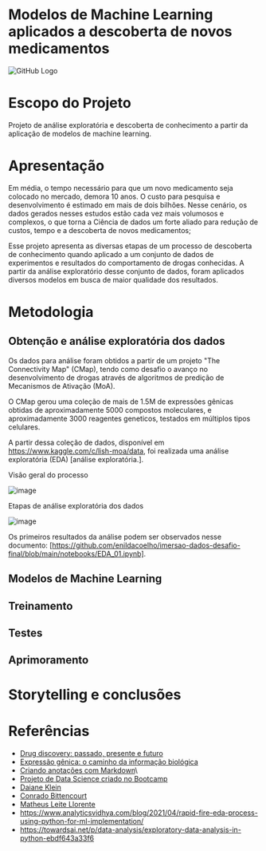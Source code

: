 
# Modelos de Machine Learning aplicados a descoberta de novos medicamentos

![GitHub Logo](https://cdn.dvidshub.net/media/thumbs/photos/2005/6209342/1000w_q75.jpg)


# Escopo do Projeto

Projeto de análise exploratória e descoberta de conhecimento a partir da aplicação de  modelos de machine learning.

# Apresentação

Em média, o tempo necessário para que um novo medicamento seja colocado no mercado, demora 10 anos. O custo para pesquisa e desenvolvimento é estimado em mais de dois bilhões. Nesse cenário, os dados gerados nesses estudos estão cada vez mais volumosos e complexos, o que torna a Ciência de dados um forte aliado para redução de custos, tempo e a descoberta de novos medicamentos;

Esse projeto apresenta as diversas etapas de um processo de descoberta de conhecimento quando aplicado a um conjunto de dados de experimentos e resultados do comportamento de drogas conhecidas. A partir da análise exploratório desse conjunto de dados, foram aplicados diversos modelos em busca de maior qualidade dos resultados.

# Metodologia

## Obtenção e análise exploratória dos dados

Os dados para análise foram obtidos a partir de um projeto "The Connectivity Map" (CMap), tendo como desafio o avanço no desenvolvimento de drogas através de algoritmos de predição de Mecanismos de Ativação (MoA).

O CMap gerou uma coleção de mais de 1.5M de expressões gênicas obtidas de aproximadamente 5000 compostos moleculares, e aproximadamente 3000 reagentes geneticos, testados em múltiplos tipos celulares. 

A partir dessa coleção de dados, disponível em https://www.kaggle.com/c/lish-moa/data, foi realizada uma análise exploratória (EDA) [análise exploratória.].

Visão geral do processo

![image](https://user-images.githubusercontent.com/80279504/121118562-71304780-c7f0-11eb-80f0-b0b451bcdfdc.png)


Etapas de análise exploratória dos dados

![image](https://user-images.githubusercontent.com/80279504/121118422-329a8d00-c7f0-11eb-95cf-9011ef6de472.png)

Os primeiros resultados da análise podem ser observados nesse documento: [https://github.com/enildacoelho/imersao-dados-desafio-final/blob/main/notebooks/EDA_01.ipynb].

## Modelos de Machine Learning

## Treinamento

## Testes

## Aprimoramento

# Storytelling e conclusões


# Referências

- [Drug discovery: passado, presente e futuro](https://docs.google.com/document/d/10EhrQBChlyYIcff3to7PrCQi5HcNk2r-zd2ZCKPtcz8/edit?usp=sharing)
- [Expressão gênica: o caminho da informação biológica](https://drive.google.com/file/d/1VNP08ffCiGD8cqaBkdHATWSX8Yxfm3dj/view?usp=sharing)
- [Criando anotações com Markdown](https://www.alura.com.br/artigos/criando-anotacoes-com-markdown)\
- [Projeto de Data Science criado no Bootcamp](https://github.com/souzajvp/data_science_bootcamp/tree/main/modulo_final)
- [Daiane Klein](https://colab.research.google.com/drive/1EwueEMQC_vLXf_oxN3w60itrvsHjrw8B?usp=sharing)
- [Conrado Bittencourt](https://colab.research.google.com/drive/1QCRMnF-9cFRuOO_PrWpzj-UAclQuIomB?usp=sharing)
- [Matheus Leite Llorente](https://colab.research.google.com/drive/1eca1wG-pkGT0IiPv4-vcpjur3tJjj-6e?usp=sharing)
- https://www.analyticsvidhya.com/blog/2021/04/rapid-fire-eda-process-using-python-for-ml-implementation/
- https://towardsai.net/p/data-analysis/exploratory-data-analysis-in-python-ebdf643a33f6





